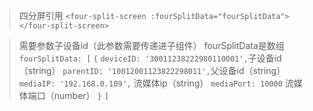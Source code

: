 >四分屏引用
`<four-split-screen :fourSplitData="fourSplitData"></four-split-screen>`

>需要参数子设备id（此参数需要传递进子组件）
>fourSplitData是数组
 `fourSplitData: [`
 `{`
 `deviceID: '30011238222980110001',`子设备id（string）
 `parentID: '10012001123822298011',`父设备id（string）
  `mediaIP: '192.168.0.109',`       流媒体ip（string）
  `mediaPort: 10000`                流媒体端口（number）
  `}`
  `]`
